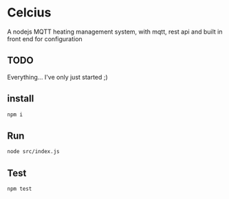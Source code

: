 # Celcius

A nodejs MQTT heating management system, with mqtt, rest api and built in front end for configuration

## TODO
Everything... I've only just started ;)

## install
```bash
npm i
```

## Run
```bash
node src/index.js
```

## Test
```bash
npm test
```

